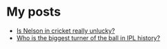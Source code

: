# My posts

* [Is Nelson in cricket really unlucky?](https://siddharths.substack.com/p/is-nelson-in-cricket-really-unlucky)
* [Who is the biggest turner of the ball in IPL history?](https://siddharths.substack.com/p/who-is-the-biggest-turner-of-the)
